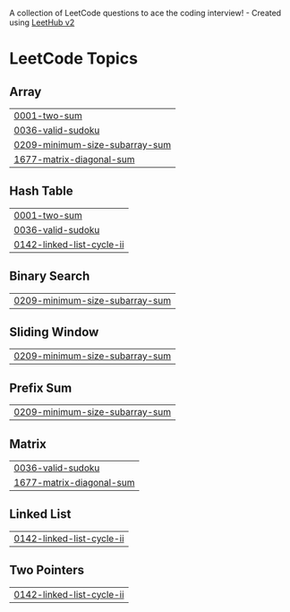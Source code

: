 A collection of LeetCode questions to ace the coding interview! - Created using [LeetHub v2](https://github.com/arunbhardwaj/LeetHub-2.0)
<!---LeetCode Topics Start-->
# LeetCode Topics
## Array
|  |
| ------- |
| [0001-two-sum](https://github.com/vansh-machhi/leetcode/tree/master/0001-two-sum) |
| [0036-valid-sudoku](https://github.com/vansh-machhi/leetcode/tree/master/0036-valid-sudoku) |
| [0209-minimum-size-subarray-sum](https://github.com/vansh-machhi/leetcode/tree/master/0209-minimum-size-subarray-sum) |
| [1677-matrix-diagonal-sum](https://github.com/vansh-machhi/leetcode/tree/master/1677-matrix-diagonal-sum) |
## Hash Table
|  |
| ------- |
| [0001-two-sum](https://github.com/vansh-machhi/leetcode/tree/master/0001-two-sum) |
| [0036-valid-sudoku](https://github.com/vansh-machhi/leetcode/tree/master/0036-valid-sudoku) |
| [0142-linked-list-cycle-ii](https://github.com/vansh-machhi/leetcode/tree/master/0142-linked-list-cycle-ii) |
## Binary Search
|  |
| ------- |
| [0209-minimum-size-subarray-sum](https://github.com/vansh-machhi/leetcode/tree/master/0209-minimum-size-subarray-sum) |
## Sliding Window
|  |
| ------- |
| [0209-minimum-size-subarray-sum](https://github.com/vansh-machhi/leetcode/tree/master/0209-minimum-size-subarray-sum) |
## Prefix Sum
|  |
| ------- |
| [0209-minimum-size-subarray-sum](https://github.com/vansh-machhi/leetcode/tree/master/0209-minimum-size-subarray-sum) |
## Matrix
|  |
| ------- |
| [0036-valid-sudoku](https://github.com/vansh-machhi/leetcode/tree/master/0036-valid-sudoku) |
| [1677-matrix-diagonal-sum](https://github.com/vansh-machhi/leetcode/tree/master/1677-matrix-diagonal-sum) |
## Linked List
|  |
| ------- |
| [0142-linked-list-cycle-ii](https://github.com/vansh-machhi/leetcode/tree/master/0142-linked-list-cycle-ii) |
## Two Pointers
|  |
| ------- |
| [0142-linked-list-cycle-ii](https://github.com/vansh-machhi/leetcode/tree/master/0142-linked-list-cycle-ii) |
<!---LeetCode Topics End-->